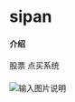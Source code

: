 # sipan

#### 介绍
股票  点买系统

#### 
![输入图片说明](https://gitee.com/colin_2048/readme_img/blob/master/index_sipan.png "在这里输入图片标题")

